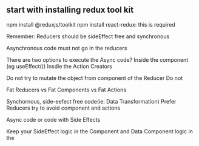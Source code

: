 ## start with installing redux tool kit
npm install @reduxjs/toolkit
npm install react-redux: this is required


Remember:
Reducers should be sideEffect free and synchronous

Asynchronous code must not go in the reducers

There are two options to execute the Async code?
Inside the component  (eg useEffect())
Insdie the Action Creators 

Do not try to mutate the object from component of the Reducer Do not


Fat Reducers vs Fat Components vs Fat Actions

Synchornous, side-eefect free code(ie: Data Transformation)
Prefer Reducers try to avoid component and actions

Async code or code with Side Effects


Keep your SideEffect logic in the Component and Data Component logic in the 
